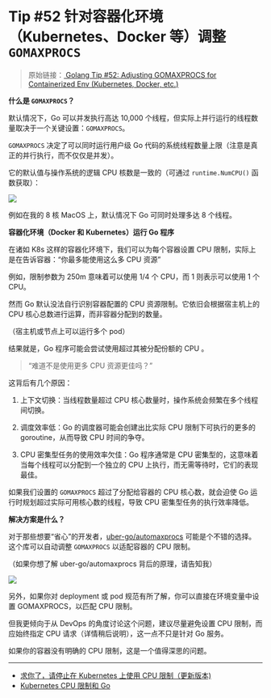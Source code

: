 # Tip #52 针对容器化环境（Kubernetes、Docker 等）调整 `GOMAXPROCS`

> 原始链接：[ Golang Tip #52: Adjusting GOMAXPROCS for Containerized Env (Kubernetes, Docker, etc.)](https://twitter.com/func25/status/1769315593122177195)

**什么是 `GOMAXPROCS`？**

默认情况下，Go 可以并发执行高达 10,000 个线程，但实际上并行运行的线程数量取决于一个关键设置：`GOMAXPROCS`。

`GOMAXPROCS` 决定了可以同时运行用户级 Go 代码的系统线程数量上限（注意是真正的并行执行，而不仅仅是并发）。

它的默认值与操作系统的逻辑 CPU 核数是一致的（可通过 `runtime.NumCPU()` 函数获取）：

![](./images/052/052_01.png)

例如在我的 8 核 MacOS 上，默认情况下 Go 可同时处理多达 8 个线程。

**容器化环境（Docker 和 Kubernetes）运行 Go 程序**

在诸如 K8s 这样的容器化环境下，我们可以为每个容器设置 CPU 限制，实际上是在告诉容器：“你最多能使用这么多 CPU 资源”

例如，限制参数为 250m 意味着可以使用 1/4 个 CPU，而 1 则表示可以使用 1 个 CPU。

然而 Go 默认没法自行识别容器配置的 CPU 资源限制。它依旧会根据宿主机上的 CPU 核心总数进行运算，而非容器分配到的数量。

（宿主机或节点上可以运行多个 pod）

结果就是，Go 程序可能会尝试使用超过其被分配份额的 CPU 。

> “难道不是使用更多 CPU 资源更佳吗？”

这背后有几个原因：

1. 上下文切换：当线程数量超过 CPU 核心数量时，操作系统会频繁在多个线程间切换。

2. 调度效率低：Go 的调度器可能会创建出比实际 CPU 限制下可执行的更多的 goroutine，从而导致 CPU 时间的争夺。

3. CPU 密集型任务的使用效率欠佳：Go 程序通常是 CPU 密集型的，这意味着当每个线程可以分配到一个独立的 CPU 上执行，而无需等待时，它们的表现最佳。

如果我们设置的 `GOMAXPROCS` 超过了分配给容器的 CPU 核心数，就会迫使 Go 运行时规划超过实际可用核心数的线程，导致 CPU 密集型任务的执行效率降低。

**解决方案是什么？**

对于那些想要“省心”的开发者，[uber-go/automaxprocs](https://github.com/uber-go/automaxprocs) 可能是个不错的选择。这个库可以自动调整 `GOMAXPROCS` 以适配容器的 CPU 限制。

（如果你想了解 uber-go/automaxprocs 背后的原理，请告知我）

![](./images/052/052_02.png)

另外，如果你对 deployment 或 pod 规范有所了解，你可以直接在环境变量中设置 GOMAXPROCS，以匹配 CPU 限制。

但我更倾向于从 DevOps 的角度讨论这个问题，建议尽量避免设置 CPU 限制，而应始终指定 CPU 请求（详情稍后说明），这一点不只是针对 Go 服务。

如果你的容器没有明确的 CPU 限制，这是一个值得深思的问题。

---

- [求你了，请停止在 Kubernetes 上使用 CPU 限制（更新版本)](https://www.reddit.com/r/kubernetes/comments/wgztqh/for_the_love_of_god_stop_using_cpu_limits_on/)
- [Kubernetes CPU 限制和 Go](https://ardanlabs.com/blog/2024/02/kubernetes-cpu-limits-go.html)
